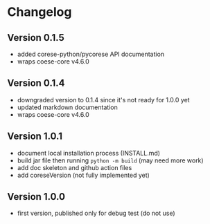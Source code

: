 # Changelog

## Version 0.1.5

- added corese-python/pycorese API documentation
- wraps coese-core v4.6.0

## Version 0.1.4

- downgraded version to 0.1.4 since it's not ready for 1.0.0 yet
- updated markdown documentation
- wraps coese-core v4.6.0

## Version 1.0.1

- document local installation process (INSTALL.md)
- build jar file then running `python -m build` (may need more work)
- add doc skeleton and github action files
- add coreseVersion (not fully implemented yet)

## Version 1.0.0

- first version, published only for debug test (do not use)
